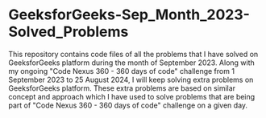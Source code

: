 # GeeksforGeeks-Sep_Month_2023-Solved_Problems
This repository contains code files of all the problems that I have solved on GeeksforGeeks platform during the month of September 2023.
Along with my ongoing "Code Nexus 360 - 360 days of code" challenge from 1 September 2023 to 25 August 2024, I will keep solving extra problems on GeeksforGeeks platform.
These extra problems are based on similar concept and approach which I have used to solve problems that are being part of "Code Nexus 360 - 360 days of code" challenge on a given day.
